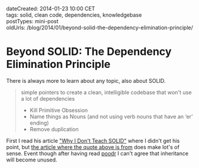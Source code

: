 dateCreated: 2014-01-23 10:00 CET  
tags: solid, clean code, dependencies, knowledgebase  
postTypes: mini-post  
oldUrls: /blog/2014/01/beyond-solid-the-dependency-elimination-principle/  

# Beyond SOLID: The Dependency Elimination Principle

There is always more to learn about any topic, also about SOLID.

> simple pointers to create a clean, intelligible codebase that won't use a lot of dependencies
> - Kill Primitive Obsession
> - Name things as Nouns (and not using verb nouns that have an ‘er’ ending)
> - Remove duplication

First I read his article ["Why I Don't Teach SOLID"][4] where I didn't get his point,
but [the article where the quote above is from][5] does make lot's of sense.
Event though after having read [poodr][6] I can't agree that inheritance will become
unused.

[4]: http://qualityisspeed.blogspot.de/2014/08/why-i-dont-teach-solid.html
[5]: http://qualityisspeed.blogspot.de/2014/09/beyond-solid-dependency-elimination.html
[6]: http://www.poodr.com/
